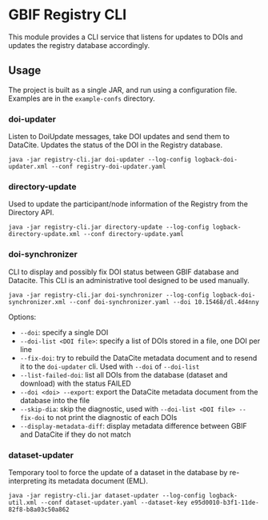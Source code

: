 # GBIF Registry CLI

This module provides a CLI service that listens for updates to DOIs and updates the registry database accordingly.

## Usage

The project is built as a single JAR, and run using a configuration file.  Examples are in the `example-confs` directory.


### doi-updater
Listen to DoiUpdate messages, take DOI updates and send them to DataCite. Updates the status of the DOI in the Registry database.


```shell
java -jar registry-cli.jar doi-updater --log-config logback-doi-updater.xml --conf registry-doi-updater.yaml
```

### directory-update
Used to update the participant/node information of the Registry from the Directory API.

```shell
java -jar registry-cli.jar directory-update --log-config logback-directory-update.xml --conf directory-update.yaml
```

### doi-synchronizer
CLI to display and possibly fix DOI status between GBIF database and Datacite. This CLI is an administrative tool designed to be used
manually.

```shell
java -jar registry-cli.jar doi-synchronizer --log-config logback-doi-synchronizer.xml --conf doi-synchronizer.yaml --doi 10.15468/dl.4d4nny
```

Options:

 * `--doi`: specify a single DOI
 * `--doi-list <DOI file>`: specify a list of DOIs stored in a file, one DOI per line
 * `--fix-doi`: try to rebuild the DataCite metadata document and to resend it to the `doi-updater` cli. Used with `--doi`
 of `--doi-list`
 * `--list-failed-doi`: list all DOIs from the database (dataset and download) with the status FAILED
 * `--doi <doi> --export`: export the DataCite metadata document from the database into the file
 * `--skip-dia`: skip the diagnostic, used with `--doi-list <DOI file> --fix-doi` to not print the diagnostic of each DOIs
 * `--display-metadata-diff`: display metadata difference between GBIF and DataCite if they do not match

### dataset-updater
Temporary tool to force the update of a dataset in the database by re-interpreting its metadata document (EML).

```shell
java -jar registry-cli.jar dataset-updater --log-config logback-util.xml --conf dataset-updater.yaml --dataset-key e95d0010-b3f1-11de-82f8-b8a03c50a862
```
